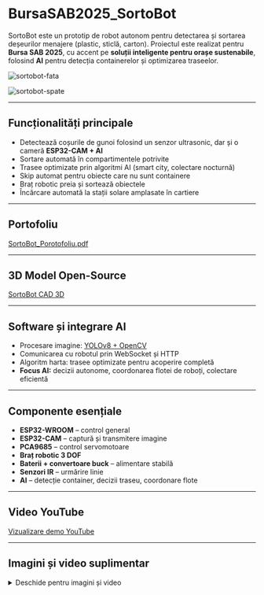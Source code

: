 # BursaSAB2025_SortoBot

SortoBot este un prototip de robot autonom pentru detectarea și sortarea deșeurilor menajere (plastic, sticlă, carton). Proiectul este realizat pentru **Bursa SAB 2025**, cu accent pe **soluții inteligente pentru orașe sustenabile**, folosind **AI** pentru detecția containerelor și optimizarea traseelor.

![sortobot-fata](https://github.com/user-attachments/assets/0be4961a-94c6-4fc7-93eb-86d985d4c41f)

![sortobot-spate](https://github.com/user-attachments/assets/2305cf88-7383-4299-aec0-4dba8b875e03)

---

## Funcționalități principale

- Detectează coșurile de gunoi folosind un senzor ultrasonic, dar și o cameră **ESP32-CAM + AI**
- Sortare automată în compartimentele potrivite
- Trasee optimizate prin algoritmi AI (smart city, colectare nocturnă)
- Skip automat pentru obiecte care nu sunt containere
- Braț robotic preia și sortează obiectele
- Încărcare automată la stații solare amplasate în cartiere

---

## Portofoliu

[SortoBot_Porotofoliu.pdf](https://github.com/user-attachments/files/20531227/SortoBot_Porotofoliu.pdf)

---

## 3D Model Open-Source
  
[SortoBot CAD 3D](https://cad.onshape.com/documents/6dcd17111db380910306cb9f/w/09c7ec735f4629dd65699941/e/f97b531a446c7baf1dd965ba?renderMode=0&uiState=68dac0cf62d1e43322b89178)

---

## Software și integrare AI

- Procesare imagine: [YOLOv8 + OpenCV](https://github.com/Selubipu/InfoEducatie2025_SortoBot/blob/main/computer%20vision/bin_detect.py)
- Comunicarea cu robotul prin WebSocket și HTTP
- Algoritm harta: trasee optimizate pentru acoperire completă
- **Focus AI:** decizii autonome, coordonarea flotei de roboți, colectare eficientă

---

## Componente esențiale

- **ESP32-WROOM** – control general
- **ESP32-CAM** – captură și transmitere imagine
- **PCA9685** – control servomotoare
- **Braț robotic 3 DOF**
- **Baterii + convertoare buck** – alimentare stabilă
- **Senzori IR** – urmărire linie
- **AI** – detecție container, decizii traseu, coordonare flote

---

## Video YouTube

[Vizualizare demo YouTube](https://youtu.be/pKOb_VRmZ50)

---

## Imagini și video suplimentar

<details>
  <summary>Deschide pentru imagini și video</summary>

  ![Schema logică](https://github.com/user-attachments/assets/4635153e-174f-4f07-bb7c-84c2de5af619)

  [Video demo](https://github.com/user-attachments/assets/23158b6e-8c34-4196-94d6-50561dbbfcba)

  ![Robot montat](https://github.com/user-attachments/assets/a9da2578-b35f-405a-b837-394831c31751)

  ![Robot asamblat](https://github.com/user-attachments/assets/f626d822-4479-4860-8af2-110f2207b43f)

</details>
